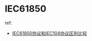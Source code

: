 # IEC61850
ref:
- [IEC61850协议和IEC104协议区别比较](https://www.iotrouter.cn/article/product-baike/841.html)